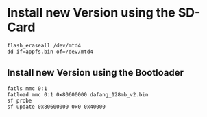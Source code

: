 
# Install new Version using the SD-Card

```$xslt
flash_eraseall /dev/mtd4
dd if=appfs.bin of=/dev/mtd4
```

## Install new Version using the Bootloader

```$xslt
fatls mmc 0:1
fatload mmc 0:1 0x80600000 dafang_128mb_v2.bin
sf probe
sf update 0x80600000 0x0 0x40000

```
